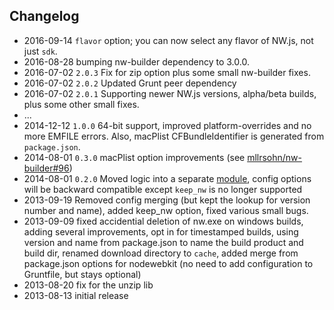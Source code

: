 ## Changelog

- 2016-09-14     `flavor` option; you can now select any flavor of NW.js, not just `sdk`.
- 2016-08-28    bumping nw-builder dependency to 3.0.0.
- 2016-07-02    `2.0.3` Fix for zip option plus some small nw-builder fixes.
- 2016-07-02    `2.0.2` Updated Grunt peer dependency
- 2016-07-02    `2.0.1` Supporting newer NW.js versions, alpha/beta builds, plus some other small fixes.
- ...
- 2014-12-12    `1.0.0` 64-bit support, improved platform-overrides and no more EMFILE errors. Also, macPlist CFBundleIdentifier is generated from `package.json`.
- 2014-08-01    `0.3.0` macPlist option improvements (see [mllrsohn/nw-builder#96](https://github.com/mllrsohn/nw-builder/pull/96))
- 2014-08-01    `0.2.0` Moved logic into a separate [module](https://github.com/mllrsohn/nw-builder), config options will be backward compatible except `keep_nw` is no longer supported
- 2013-09-19    Removed config merging (but kept the lookup for version number and name), added keep_nw option, fixed various small bugs.
- 2013-09-09    fixed accidential deletion of nw.exe on windows builds, adding several improvements, opt in for timestamped builds, using version and name from package.json to name the build product and build dir, renamed download directory to `cache`, added merge from package.json options for nodewebkit (no need to add configuration to Gruntfile, but stays optional)
- 2013-08-20    fix for the unzip lib
- 2013-08-13    initial release